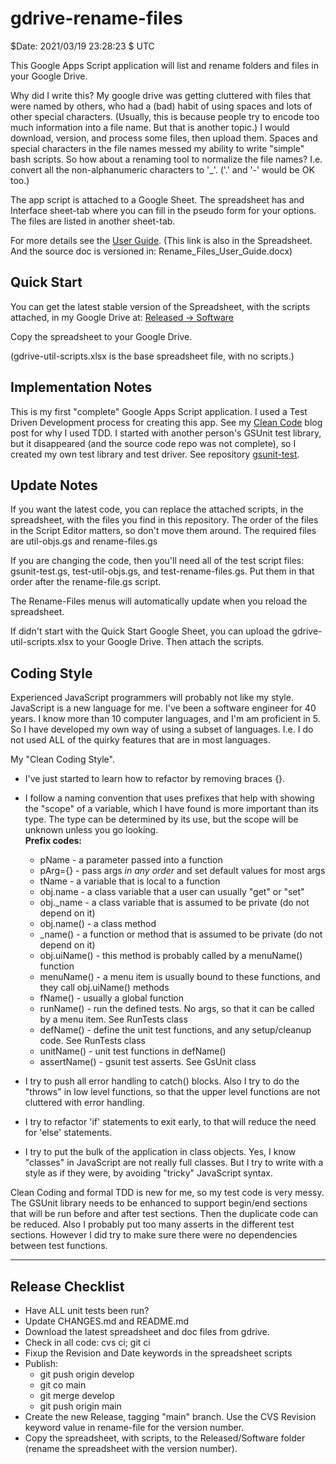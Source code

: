 # gdrive-rename-files

$Date: 2021/03/19 23:28:23 $ UTC

This Google Apps Script application will list and rename folders and
files in your Google Drive.

Why did I write this? My google drive was getting cluttered with files
that were named by others, who had a (bad) habit of using spaces and
lots of other special characters. (Usually, this is because people try
to encode too much information into a file name. But that is another
topic.) I would download, version, and process some files, then upload
them. Spaces and special characters in the file names messed my
ability to write "simple" bash scripts. So how about a renaming tool
to normalize the file names? I.e. convert all the non-alphanumeric
characters to '_'. ('.' and '-' would be OK too.)

The app script is attached to a Google Sheet. The spreadsheet has and
Interface sheet-tab where you can fill in the pseudo form for your
options. The files are listed in another sheet-tab.

For more details see the
[User Guide](https://docs.google.com/document/d/e/2PACX-1vRQ8aH-xnfdVKmRKU7wLl2wmV87fvQSy_o1907iPiTUN56cKKcQrfjxAakGhLyYcHqCQ04dIhodkt6B/pub).
(This link is also in the Spreadsheet. And the source doc is versioned in:
Rename_Files_User_Guide.docx)

## Quick Start

You can get the latest stable version of the Spreadsheet, with the
scripts attached, in my Google Drive at:
[Released -> Software](https://drive.google.com/drive/u/0/folders/1fvYI6-K9wnxigz4XJovfEhzoY0m1_liI)

Copy the spreadsheet to your Google Drive.

(gdrive-util-scripts.xlsx is the base spreadsheet file, with no scripts.)

## Implementation Notes

This is my first "complete" Google Apps Script application. I used a
Test Driven Development process for creating this app. See my
[Clean Code](https://slowengineering.wordpress.com/2021/02/25/clean-code/)
blog post for why I used TDD. I started with another person's GSUnit
test library, but it disappeared (and the source code repo was not
complete), so I created my own test library and test driver. See
repository [gsunit-test](https://github.com/TurtleEngr/gsunit-test).

## Update Notes

If you want the latest code, you can replace the attached scripts, in
the spreadsheet, with the files you find in this repository. The order
of the files in the Script Editor matters, so don't move them
around. The required files are util-objs.gs and rename-files.gs

If you are changing the code, then you'll need all of the test script
files: gsunit-test.gs, test-util-objs.gs, and
test-rename-files.gs. Put them in that order after the rename-file.gs
script.

The Rename-Files menus will automatically update when you reload the
spreadsheet.

If didn't start with the Quick Start Google Sheet, you can upload the
gdrive-util-scripts.xlsx to your Google Drive. Then attach the scripts.

## Coding Style

Experienced JavaScript programmers will probably not like my style.
JavaScript is a new language for me. I've been a software engineer for
40 years. I know more than 10 computer languages, and I'm am
proficient in 5. So I have developed my own way of using a subset
of languages. I.e. I do not used ALL of the quirky features that are
in most languages.

My "Clean Coding Style".

- I've just started to learn how to refactor by removing braces {}.

- I follow a naming convention that uses prefixes that help with
showing the "scope" of a variable, which I have found is more
important than its type. The type can be determined by its use, but
the scope will be unknown unless you go looking.  
**Prefix codes:**
	*  pName       - a parameter passed into a function
	*  pArg={}     - pass args *in any order* and set default values for most args
	*  tName       - a variable that is local to a function
	*  obj.name    - a class variable that a user can usually "get" or "set"
	*  obj._name   - a class variable that is assumed to be private (do not depend on it)
	*  obj.name()  - a class method
	*  _name()     - a function or method that is assumed to be private (do not depend on it)
	*  obj.uiName() - this method is probably called by a menuName() function
	*  menuName()  - a menu item is usually bound to these functions, and they call obj.uiName() methods
	*  fName()     - usually a global function
	*  runName()   - run the defined tests. No args, so that it can be called by a menu item. See RunTests class
	*  defName()   - define the unit test functions, and any setup/cleanup code. See RunTests class
	*  unitName()  - unit test functions in defName()
	*  assertName() - gsunit test asserts. See GsUnit class

- I try to push all error handling to catch() blocks. Also I try to do
the "throws" in low level functions, so that the upper level functions
are not cluttered with error handling.

- I try to refactor 'if' statements to exit early, to that will reduce
the need for 'else' statements.

- I try to put the bulk of the application in class objects. Yes, I
know "classes" in JavaScript are not really full classes. But I try to
write with a style as if they were, by avoiding "tricky" JavaScript
syntax.


Clean Coding and formal TDD is new for me, so my test code is very
messy. The GSUnit library needs to be enhanced to support begin/end
sections that will be run before and after test sections. Then the
duplicate code can be reduced. Also I probably put too many asserts in
the different test sections. However I did try to make sure there were
no dependencies between test functions.

---

Release Checklist
-----------------

- Have ALL unit tests been run?
- Update CHANGES.md and README.md
- Download the latest spreadsheet and doc files from gdrive.
- Check in all code: cvs ci; git ci
- Fixup the Revision and Date keywords in the spreadsheet scripts
- Publish:
	- git push origin develop
	- git co main
	- git merge develop
	- git push origin main
- Create the new Release, tagging "main" branch. Use the CVS Revision
keyword value in rename-file for the version number.
- Copy the spreadsheet, with scripts, to the Released/Software folder
(rename the spreadsheet with the version number).
